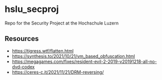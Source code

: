 # hslu_secproj
Repo for the Security Project at the Hochschule Luzern


## Resources
- https://tigress.wtf/flatten.html
- https://synthesis.to/2021/10/21/vm_based_obfuscation.html
- https://megagames.com/fixes/resident-evil-2-2019-v20191218-all-no-dvd-codex
- https://ceres-c.it/2021/11/21/DRM-reversing/
